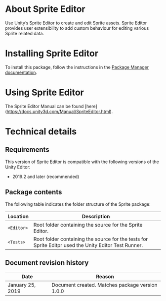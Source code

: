 # About Sprite Editor

Use Unity’s Sprite Editor to create and edit Sprite assets. Sprite Editor provides user extensibility to add custom behaviour for editing various Sprite related data.

# Installing Sprite Editor

To install this package, follow the instructions in the [Package Manager documentation](https://docs.unity3d.com/Packages/com.unity.package-manager-ui@latest/index.html).

# Using Sprite Editor

The Sprite Editor Manual can be found [here] (https://docs.unity3d.com/Manual/SpriteEditor.html).


# Technical details
## Requirements

This version of Sprite Editor is compatible with the following versions of the Unity Editor:

* 2019.2 and later (recommended)

## Package contents

The following table indicates the folder structure of the Sprite package:

|Location|Description|
|---|---|
|`<Editor>`|Root folder containing the source for the Sprite Editor.|
|`<Tests>`|Root folder containing the source for the tests for Sprite Editpr used the Unity Editor Test Runner.|

## Document revision history

|Date|Reason|
|---|---|
|January 25, 2019|Document created. Matches package version 1.0.0|
